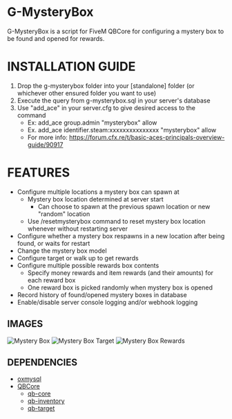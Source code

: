 # G-MysteryBox

G-MysteryBox is a script for FiveM QBCore for configuring a mystery box to be found and opened for rewards.

<h1>INSTALLATION GUIDE</h1>

1. Drop the g-mysterybox folder into your [standalone] folder (or whichever other ensured folder you want to use)
2. Execute the query from g-mysterybox.sql in your server's database
3. Use "add_ace" in your server.cfg to give desired access to the command
    - Ex: add_ace group.admin "mysterybox" allow
    - Ex. add_ace identifier.steam:xxxxxxxxxxxxxxx "mysterybox" allow
    - For more info: https://forum.cfx.re/t/basic-aces-principals-overview-guide/90917

<h1>FEATURES</h1>

- Configure multiple locations a mystery box can spawn at
    - Mystery box location determined at server start
        - Can choose to spawn at the previous spawn location or new "random" location
    - Use /resetmysterybox command to reset mystery box location whenever without restarting server
- Configure whether a mystery box respawns in a new location after being found, or waits for restart
- Change the mystery box model
- Configure target or walk up to get rewards
- Configure multiple possible rewards box contents
    - Specify money rewards and item rewards (and their amounts) for each reward box
    - One reward box is picked randomly when mystery box is opened
- Record history of found/opened mystery boxes in database
- Enable/disable server console logging and/or webhook logging

**IMAGES**
-----
![Mystery Box](https://i.ibb.co/Czntrt9/mysterybox.png)
![Mystery Box Target](https://i.ibb.co/JRst8Ls/mysteryboxtarget.png)
![Mystery Box Rewards](https://i.ibb.co/RhV4TWh/mysteryboxrewards.png)

**DEPENDENCIES**
-----
- [oxmysql](https://github.com/overextended/oxmysql)
- [QBCore](https://github.com/qbcore-framework)
    - [qb-core](https://github.com/qbcore-framework/qb-core)
    - [qb-inventory](https://github.com/qbcore-framework/qb-inventory)
    - [qb-target](https://github.com/qbcore-framework/qb-target)
